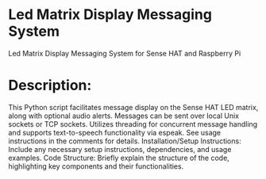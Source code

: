 # Led Matrix Display Messaging System
Led Matrix Display Messaging System for Sense HAT and Raspberry Pi
# Description: 
This Python script facilitates message display on the Sense HAT LED matrix, along with optional audio alerts. Messages can be sent over local Unix sockets or TCP sockets. Utilizes threading for concurrent message handling and supports text-to-speech functionality via espeak. See usage instructions in the comments for details.
Installation/Setup Instructions: Include any necessary setup instructions, dependencies, and usage examples.
Code Structure: Briefly explain the structure of the code, highlighting key components and their functionalities.
